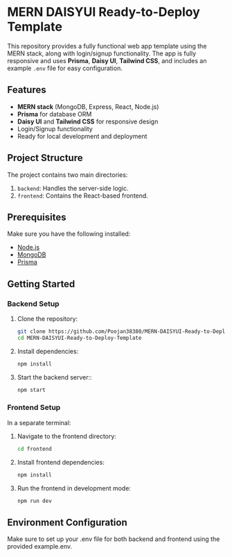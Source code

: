 # MERN DAISYUI Ready-to-Deploy Template

This repository provides a fully functional web app template using the MERN stack, along with login/signup functionality. The app is fully responsive and uses **Prisma**, **Daisy UI**, **Tailwind CSS**, and includes an example `.env` file for easy configuration.

## Features

- **MERN stack** (MongoDB, Express, React, Node.js)
- **Prisma** for database ORM
- **Daisy UI** and **Tailwind CSS** for responsive design
- Login/Signup functionality
- Ready for local development and deployment

## Project Structure

The project contains two main directories:

1. `backend`: Handles the server-side logic.
2. `frontend`: Contains the React-based frontend.

## Prerequisites

Make sure you have the following installed:

- [Node.js](https://nodejs.org/)
- [MongoDB](https://www.mongodb.com/)
- [Prisma](https://www.prisma.io/)

## Getting Started

### Backend Setup

1. Clone the repository:
   ```bash
   git clone https://github.com/Poojan38380/MERN-DAISYUI-Ready-to-Deploy-Template.git
   cd MERN-DAISYUI-Ready-to-Deploy-Template
   ```
2. Install dependencies:
   ```bash
   npm install
   ```
3. Start the backend server::
   ```bash
   npm start
   ```

### Frontend Setup

In a separate terminal:

1. Navigate to the frontend directory:
   ```bash
   cd frontend
   ```
2. Install frontend dependencies:
   ```bash
   npm install
   ```
3. Run the frontend in development mode:
   ```bash
   npm run dev
   ```

## Environment Configuration

Make sure to set up your .env file for both backend and frontend using the provided example.env.
